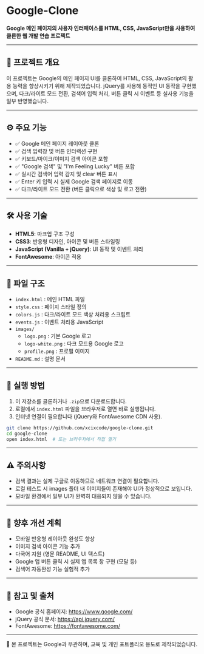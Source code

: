 # Google-Clone

**Google 메인 페이지의 사용자 인터페이스를 HTML, CSS, JavaScript만을 사용하여 클론한 웹 개발 연습 프로젝트**

---

## 📌 프로젝트 개요

이 프로젝트는 Google의 메인 페이지 UI를 클론하여 HTML, CSS, JavaScript의 활용 능력을 향상시키기 위해 제작되었습니다. jQuery를 사용해 동적인 UI 동작을 구현했으며, 다크/라이트 모드 전환, 검색어 입력 처리, 버튼 클릭 시 이벤트 등 실사용 기능을 일부 반영했습니다.

---

## ⚙️ 주요 기능

- ✅ Google 메인 페이지 레이아웃 클론
- ✅ 검색 입력창 및 버튼 인터랙션 구현
- ✅ 키보드/마이크/이미지 검색 아이콘 포함
- ✅ "Google 검색" 및 "I'm Feeling Lucky" 버튼 포함
- ✅ 실시간 검색어 입력 감지 및 clear 버튼 표시
- ✅ Enter 키 입력 시 실제 Google 검색 페이지로 이동
- ✅ 다크/라이트 모드 전환 (버튼 클릭으로 색상 및 로고 전환)

---

## 🛠 사용 기술

- **HTML5**: 마크업 구조 구성
- **CSS3**: 반응형 디자인, 아이콘 및 버튼 스타일링
- **JavaScript (Vanilla + jQuery)**: UI 동작 및 이벤트 처리
- **FontAwesome**: 아이콘 적용

---

## 📁 파일 구조

- `index.html` : 메인 HTML 파일
- `style.css` : 페이지 스타일 정의
- `colors.js` : 다크/라이트 모드 색상 처리용 스크립트
- `events.js` : 이벤트 처리용 JavaScript
- `images/`
  - `logo.png` : 기본 Google 로고
  - `logo-white.png` : 다크 모드용 Google 로고
  - `profile.png` : 프로필 이미지
- `README.md` : 설명 문서

---

## 🚀 실행 방법

1. 이 저장소를 클론하거나 `.zip`으로 다운로드합니다.
2. 로컬에서 `index.html` 파일을 브라우저로 열면 바로 실행됩니다.
3. 인터넷 연결이 필요합니다 (jQuery와 FontAwesome CDN 사용).

```bash
git clone https://github.com/xcixcode/google-clone.git
cd google-clone
open index.html  # 또는 브라우저에서 직접 열기
```

---

## ⚠ 주의사항

- 검색 결과는 실제 구글로 이동하므로 네트워크 연결이 필요합니다.
- 로컬 테스트 시 images 폴더 내 이미지들이 존재해야 UI가 정상적으로 보입니다.
- 모바일 환경에서 일부 UI가 완벽히 대응되지 않을 수 있습니다.

---

## 📌 향후 개선 계획

- 모바일 반응형 레이아웃 완성도 향상
- 이미지 검색 아이콘 기능 추가
- 다국어 지원 (영문 README, UI 텍스트)
- Google 앱 버튼 클릭 시 실제 앱 목록 창 구현 (모달 등)
- 검색어 자동완성 기능 실험적 추가

---

## 🙏 참고 및 출처

- Google 공식 홈페이지: https://www.google.com/
- jQuery 공식 문서:
https://api.jquery.com/
- FontAwesome:
https://fontawesome.com/

---

📎 본 프로젝트는 Google과 무관하며, 교육 및 개인 포트폴리오 용도로 제작되었습니다.
